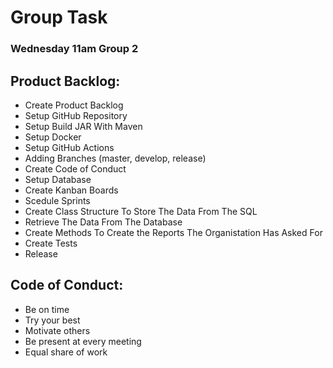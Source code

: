 # Group Task
### Wednesday 11am Group 2

## Product Backlog:
- Create Product Backlog
- Setup GitHub Repository
- Setup Build JAR With Maven
- Setup Docker
- Setup GitHub Actions
- Adding Branches (master, develop, release)
- Create Code of Conduct
- Setup Database
- Create Kanban Boards
- Scedule Sprints
- Create Class Structure To Store The Data From The SQL
- Retrieve The Data From The Database
- Create Methods To Create the Reports The Organistation Has Asked For
- Create Tests
- Release

## Code of Conduct:
- Be on time
- Try your best
- Motivate others
- Be present at every meeting
- Equal share of work



